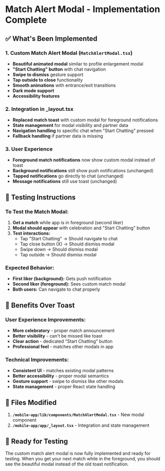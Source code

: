 # Match Alert Modal - Implementation Complete

## ✅ What's Been Implemented

### 1. Custom Match Alert Modal (`MatchAlertModal.tsx`)
- **Beautiful animated modal** similar to profile enlargement modal
- **"Start Chatting" button** with chat navigation
- **Swipe to dismiss** gesture support
- **Tap outside to close** functionality 
- **Smooth animations** with entrance/exit transitions
- **Dark mode support**
- **Accessibility features**

### 2. Integration in _layout.tsx
- **Replaced match toast** with custom modal for foreground notifications
- **State management** for modal visibility and partner data
- **Navigation handling** to specific chat when "Start Chatting" pressed
- **Fallback handling** if partner data is missing

### 3. User Experience
- **Foreground match notifications** now show custom modal instead of toast
- **Background notifications** still show push notifications (unchanged)
- **Tapped notifications** go directly to chat (unchanged)
- **Message notifications** still use toast (unchanged)

## 🧪 Testing Instructions

### To Test the Match Modal:
1. **Get a match** while app is in foreground (second liker)
2. **Modal should appear** with celebration and "Start Chatting" button
3. **Test interactions:**
   - Tap "Start Chatting" → Should navigate to chat
   - Tap close button (X) → Should dismiss modal  
   - Swipe down → Should dismiss modal
   - Tap outside → Should dismiss modal

### Expected Behavior:
- **First liker (background):** Gets push notification
- **Second liker (foreground):** Sees custom match modal
- **Both users:** Can navigate to chat properly

## 🎯 Benefits Over Toast

### User Experience Improvements:
- **More celebratory** - proper match announcement
- **Better visibility** - can't be missed like toast
- **Clear action** - dedicated "Start Chatting" button
- **Professional feel** - matches other modals in app

### Technical Improvements:
- **Consistent UI** - matches existing modal patterns
- **Better accessibility** - proper modal semantics
- **Gesture support** - swipe to dismiss like other modals
- **State management** - proper React state handling

## 🔧 Files Modified

1. **`/mobile-app/lib/components/MatchAlertModal.tsx`** - New modal component
2. **`/mobile-app/app/_layout.tsx`** - Integration and state management

## 📱 Ready for Testing

The custom match alert modal is now fully implemented and ready for testing. When you get your next match while in the foreground, you should see the beautiful modal instead of the old toast notification.